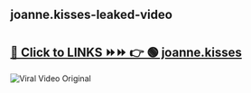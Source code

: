 
 ## joanne.kisses-leaked-video 

# <h2><a href="https://clipsfans.com/joanne.kisses&ref=git">🔗 Click to LINKS ⏩⏩ 👉 🟢 joanne.kisses </a></h2>

<a href="https://clipsfans.com/joanne.kisses&ref=git" rel="nofollow" data-target="animated-image.originalLink"><img src="https://i.ibb.co.com/xMMVF88/686577567.gif" alt="Viral Video Original" style="max-width: 100%; display: inline-block;" data-target="animated-image.originalImage"></a>
